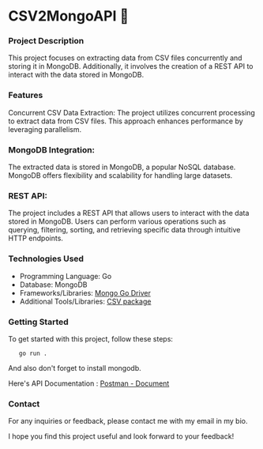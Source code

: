# CSV2MongoAPI 🌱

### Project Description

This project focuses on extracting data from CSV files concurrently and storing it in MongoDB. Additionally, it involves the creation of a REST API to interact with the data stored in MongoDB.

### Features

Concurrent CSV Data Extraction: The project utilizes concurrent processing to extract data from CSV files. This approach enhances performance by leveraging parallelism.

### MongoDB Integration:

The extracted data is stored in MongoDB, a popular NoSQL database. MongoDB offers flexibility and scalability for handling large datasets.

### REST API:

The project includes a REST API that allows users to interact with the data stored in MongoDB. Users can perform various operations such as querying, filtering, sorting, and retrieving specific data through intuitive HTTP endpoints.

### Technologies Used

- Programming Language: Go
- Database: MongoDB
- Frameworks/Libraries: [Mongo Go Driver](https://www.mongodb.com/docs/drivers/go/current/)
- Additional Tools/Libraries: [CSV package](https://pkg.go.dev/encoding/csv)

### Getting Started

To get started with this project, follow these steps:
 ```
    go run . 
 ```
 And also don't forget to install mongodb.

 Here's API Documentation :
 [Postman - Document](https://documenter.getpostman.com/view/28404436/2s93zGzxsi)

### Contact

For any inquiries or feedback, please contact me with my email in my bio.

I hope you find this project useful and look forward to your feedback!
